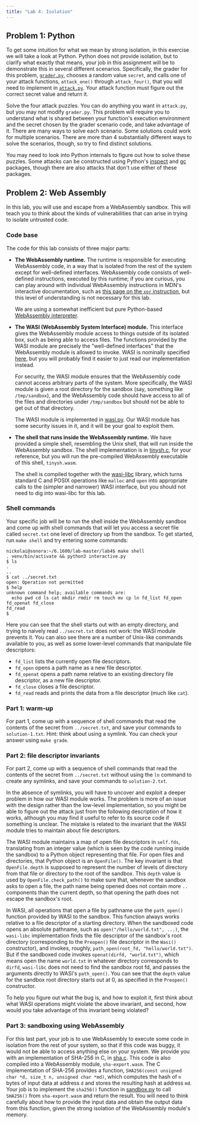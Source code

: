 ```yaml
---
title: "Lab 4: Isolation"
---
```


## Problem 1: Python

To get some intuition for what we mean by strong isolation, in this
exercise we will take a look at Python.  Python does not provide
isolation, but to clarify what exactly that means, your job in this
assignment will be to demonstrate this in several different
scenarios.  Specifically, the grader for this problem,
[`grader.py`](https://github.com/mit-pdos/6.1600-labs/tree/main/escape/grader.py),
chooses a random value `secret`, and calls one of your attack functions,
`attack_one()` through `attack_four()`, that you will need to implement in
[`attack.py`](https://github.com/mit-pdos/6.1600-labs/tree/main/escape/attack.py).
Your attack function must figure out the correct secret value and
return it.

Solve the four attack puzzles.  You can do anything you want in `attack.py`,
but you may not modify `grader.py`.  This problem will require you to
understand what is shared between your function's execution environment and
the secret chosen by the grader scenario code, and take advantage of it.
There are many ways to solve each scenario.  Some solutions could work
for multiple scenarios.  There are more than 4 substantially different
ways to solve the scenarios, though, so try to find distinct solutions.

You may need to look into Python internals to figure out how to
solve these puzzles.  Some attacks can be constructed using Python's
[inspect](https://docs.python.org/3/library/inspect.html) and
[gc](https://docs.python.org/3/library/gc.html) packages, though there
are also attacks that don't use either of these packages.

## Problem 2: Web Assembly

In this lab, you will use and escape from a WebAssembly sandbox.
This will teach you to think about the kinds of vulnerabilities that
can arise in trying to isolate untrusted code.

### Code base

The code for this lab consists of three major parts:

- **The WebAssembly runtime.**  The runtime is responsible for executing
  WebAssembly code, in a way that is isolated from the rest of
  the system except for well-defined interfaces.  WebAssembly code
  consists of well-defined instructions, executed by this runtime;
  if you are curious, you can play around with individual WebAssembly
  instructions in MDN's interactive documentation, such as
  [this page on the `xor` instruction](https://developer.mozilla.org/en-US/docs/WebAssembly/Reference/Numeric/XOR),
  but this level of understanding is not necessary for this lab.

  We are using a somewhat inefficient but pure Python-based [WebAssembly
  interpreter](https://github.com/mohanson/pywasm).

- **The WASI (WebAssembly System Interface) module.**  This interface
  gives the WebAssembly module access to things outside of its isolated
  box, such as being able to access files.  The functions provided by
  the WASI module are precisely the "well-defined interfaces" that the
  WebAssembly module is allowed to invoke.  WASI is nominally specified
  [here](https://github.com/WebAssembly/WASI/blob/main/phases/snapshot/docs.md),
  but you will probably find it easier to just read our implementation instead.

  For security, the WASI module ensures that the WebAssembly code cannot
  access arbitrary parts of the system.  More specifically, the WASI
  module is given a root directory for the sandbox (say, something like
  `/tmp/sandbox`), and the WebAssembly code should have access to all
  of the files and directories under `/tmp/sandbox` but should not be
  able to get out of that directory.

  The WASI module is implemented in [wasi.py](https://github.com/mit-pdos/6.1600-labs/tree/main/wasm/wasi.py).  Our WASI
  module has some security issues in it, and it will be your goal to
  exploit them.

- **The shell that runs inside the WebAssembly runtime.**  We have
  provided a simple shell, resembling the Unix shell, that will run
  inside the WebAssembly sandbox.  The shell implementation is in
  [tinysh.c](https://github.com/mit-pdos/6.1600-labs/tree/main/wasm/tinysh.c), for your reference, but you will run the
  pre-compiled WebAssembly executable of this shell, `tinysh.wasm`.

  The shell is compiled together with the
  [wasi-libc](https://github.com/WebAssembly/wasi-libc) library, which
  turns standard C and POSIX operations like `malloc` and `open` into
  appropriate calls to the (simpler and narrower) WASI interface, but
  you should not need to dig into wasi-libc for this lab.

### Shell commands

Your specific job will be to run the shell inside the WebAssembly sandbox
and come up with shell commands that will let you access a secret file
called `secret.txt` one level of directory up from the sandbox.  To get
started, run `make shell` and try entering some commands:

```
nickolai@sonora:~/6.1600/lab-master/lab4$ make shell
. venv/bin/activate && python3 interactive.py
$ ls
.
..
$ cat ../secret.txt
open: Operation not permitted
$ help
unknown command help; available commands are:
  echo pwd cd ls cat mkdir rmdir rm touch mv cp ln fd_list fd_open fd_openat fd_close 
fd_read
$ 
```

Here you can see that the shell starts out with an empty directory, and
trying to naively read `../secret.txt` does not work: the WASI module
prevents it.  You can also see there are a number of Unix-like commands
available to you, as well as some lower-level commands that manipulate
file descriptors:

- `fd_list` lists the currently open file descriptors.
- `fd_open` opens a path name as a new file descriptor.
- `fd_openat` opens a path name relative to an existing directory file descriptor, as 
a new file descriptor.
- `fd_close` closes a file descriptor.
- `fd_read` reads and prints the data from a file descriptor (much like `cat`).

### Part 1: warm-up

For part 1, come up with a sequence of shell commands that read the
contents of the secret from `../secret.txt`, and save your commands to
`solution-1.txt`.  Hint: think about using a symlink.  You can check
your answer using `make grade`.

### Part 2: file descriptor invariants

For part 2, come up with a sequence of shell commands that read the contents
of the secret from `../secret.txt` without using the `ln` command to
create any symlinks, and save your commands to `solution-2.txt`.

In the absence of symlinks, you will have to uncover and exploit a deeper
problem in how our WASI module works.  The problem is more of an issue
with the design rather than the low-level implementation, so you might
be able to figure out the attack just from the following description
of how it works, although you may find it useful to refer to its source
code if something is unclear.  The mistake is related to the invariant
that the WASI module tries to maintain about file descriptors.

The WASI module maintains a map of open file descriptors in `self.fds`,
translating from an integer value (which is seen by the code running
inside the sandbox) to a Python object representing that file.  For open
files and directories, that Python object is an `OpenFile()`.  The key
invariant is that `OpenFile.depth` is supposed to represent the number
of levels of directory from that file or directory to the root of the
sandbox.  This `depth` value is used by `OpenFile.check_path()` to make
sure that, whenever the sandbox asks to open a file, the path name being
opened does not contain more `..` components than the current depth,
so that opening the path does not escape the sandbox's root.

In WASI, all operations that open a file by pathname use the `path_open()`
function provided by WASI to the sandbox.  This function always works
relative to a file descriptor of a starting directory.  When the sandboxed
code opens an absolute pathname, such as `open("/hello/world.txt", ...)`,
the `wasi-libc` implementation finds the file descriptor of the sandbox's
root directory (corresponding to the `Preopen()` file descriptor in
the `Wasi()` constructor), and invokes, roughly, `path_open(root_fd,
"hello/world.txt")`.  But if the sandboxed code invokes `openat(dirfd,
"world.txt")`, which means open the name `world.txt` in whatever directory
corresponds to `dirfd`, `wasi-libc` does not need to find the sandbox
root fd, and passes the arguments directly to WASI's `path_open()`.
You can see that the `depth` value for the sandbox root directory starts
out at 0, as specified in the `Preopen()` constructor.

To help you figure out what the bug is, and how to exploit it, first
think about what WASI operations might violate the above invariant,
and second, how would you take advantage of this invariant being violated?

### Part 3: sandboxing using WebAssembly

For this last part, your job is to use WebAssembly to execute some code
in isolation from the rest of your system, so that if this code was
buggy, it would not be able to access anything else on your system.
We provide you with an implementation of SHA-256 in C, in [sha.c](https://github.com/mit-pdos/6.1600-labs/tree/main/wasm/sha.c).
This code is also compiled into a WebAssembly module, `sha-export.wasm`.
The C implementation of SHA-256 provides a function, `SHA256(const
unsigned char *d, size_t n, unsigned char *md)`, which computes the hash
of `n` bytes of input data at address `d` and stores the resulting hash
at address `md`.  Your job is to implement the `sha256()` function in
[sandbox.py](https://github.com/mit-pdos/6.1600-labs/tree/main/wasm/sandbox.py) to call `SHA256()` from `sha-export.wasm` and return the
result.  You will need to think carefully about how to provide the input
data and obtain the output data from this function, given the strong
isolation of the WebAssembly module's memory.
